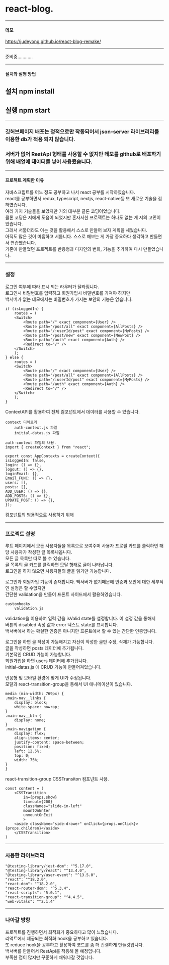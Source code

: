 # react-blog.

---

#### 데모
https://judeyong.github.io/react-blog-remake/

---

준비중............

---

#### 설치와 실행 방법

## 설치 npm install

## 실행 npm start

---

### 깃허브페이지 배포는 정적으로만 작동되어서 json-server 라이브러리를 이용한 db가 적용 되지 않습니다.

### 서버가 없어 RestApi 형태를 사용할 수 없지만 데모를 github로 배포하기 위해 배열에 데이터를 넣어 사용했습니다.

---

#### 프로젝트 계획한 이유

자바스크립트를 어느 정도 공부하고 나서 react 공부를 시작하였습니다.  
react를 공부하면서 redux, typescript, nextjs, react-native등 또 새로운 기술을 접하였습니다.  
여러 가지 기술들을 보았지만 거의 대부분 클론 코딩이었습니다.  
클론 코딩은 저에게 도움이 되었지만 혼자서한 프로젝트는 하나도 없는 게 저의 고민이었습니다.  
그래서 서툴더라도 아는 것을 활용해서 스스로 만들어 보자 계획을 세웠습니다.  
아직도 많은 것이 미흡하고 서툽니다. 스스로 해보는 게 가장 중요하다 생각하고 만들면서 연습했습니다.  
기존에 만들었던 프로젝트를 반응형과 디자인의 변화, 기능을 추가하여 다시 만들었습니다.

---

### 설정

로그인 여부에 따라 표시 되는 라우터가 달라짐니다.  
로그인시 비밀번호를 입력하고 회원가입시 비밀번호를 가져야 하지만  
백서버가 없는 데모에서는 비밀번호가 가지는 보안의 기능은 없습니다.

    if (isLoggedIn) {
        routes = (
        <Switch>
            <Route path="/" exact component={User} />
            <Route path="/post/all" exact component={AllPosts} />
            <Route path="/:userId/post" exact component={MyPosts} />
            <Route path="/post/new" exact component={NewPost} />
            <Route path="/auth" exact component={Auth} />
            <Redirect to="/" />
        </Switch>
        );
    } else {
        routes = (
        <Switch>
            <Route path="/" exact component={User} />
            <Route path="/post/all" exact component={AllPosts} />
            <Route path="/:userId/post" exact component={MyPosts} />
            <Route path="/auth" exact component={Auth} />
            <Redirect to="/" />
        </Switch>
        );
    }

ContextAPI를 활용하여 전체 컴포넌트에서 데이터를 사용할 수 있습니다.

    context 디렉토리
        auth-context.js 파일
        initial-datas.js 파일

    auth-context 파일의 내용.
    import { createContext } from "react";

    export const AppContexts = createContext({
    isLoggedIn: false,
    login: () => {},
    logout: () => {},
    loginEmail: {},
    Email_FUNC: () => {},
    users: [],
    posts: [],
    ADD_USER: () => {},
    ADD_POSTS: () => {},
    UPDATE_POST: () => {},
    });

컴포넌트의 범용적으로 사용하기 위해


---

### 프로젝트 설명

루트 페이지에서 모든 사용자들을 목록으로 보여주며 사용자 프로필 카드를 클릭하면 해당 사용자가 작성한 글 목록나옵니다.   
모든 글 목록만 따로 볼 수 있습니다.   
글 목록의 글 카드를 클릭하면 모달 형태로 글이 나타납니다.   
로그인을 하지 않으면 사용자들의 글을 읽기만 가능합니다.   

로그인과 회원가입 기능이 존재합니다. 백서버가 없기때문에 인증과 보안에 대한 세부적인 설정은 할 수없지만   
간단한 validation을 만들어 프론트 사이드에서 활용하였습니다.

    customhooks
        validation.js

validation을 이용하여 입력 값을 isValid state를 설정합니다. 이 설정 값을 통해서   
버튼의 disabled 속성 값과 error 텍스트 state를 표시합니다.   
백서버에서 하는 확실한 인증은 아니지만 프론트에서 할 수 있는 간단한 인증입니다.   

로그인을 하면 글 작성이 가능해지고 자신이 작성한 글만 수정, 삭제가 가능합니다.   
글을 작성하면 posts 데이터에 추가됩니다.   
기본적인 CRUD 가능이 가능합니다.   
회원가입을 하면 users 데이터에 추가됩니다.   
initial-datas.js 에 CRUD 기능이 만들어져있습니다.   

반응형 및 모바일 환경에 맞게 UI가 수정됩니다.  
모달과 react-transition-group을 통해서 UI 애니메이션이 있습니다.

    media (min-width: 769px) {
    .main-nav__links {
        display: block;
        white-space: nowrap;
    }
    .main-nav__btn {
        display: none;
    }
    .main-navigation {
        display: flex;
        align-items: center;
        justify-content: space-between;
        position: fixed;
        left: 12.5%;
        top: 0;
        width: 75%;
    }
    }

react-transition-group CSSTransiton 컴포넌트 사용.

    const content = (
        <CSSTransition
            in={props.show}
            timeout={200}
            classNames="slide-in-left"
            mountOnEnter
            unmountOnExit
            >
        <aside className="side-drawer" onClick={props.onClick}>{props.children}</aside>
        </CSSTransition>
    )


---

### 사용한 라이브러리

    "@testing-library/jest-dom": "^5.17.0",
    "@testing-library/react": "^13.4.0",
    "@testing-library/user-event": "^13.5.0",
    "react": "^18.2.0",
    "react-dom": "^18.2.0",
    "react-router-dom": "^5.3.4",
    "react-scripts": "5.0.1",
    "react-transition-group": "^4.4.5",
    "web-vitals": "^2.1.4"

---

### 나아갈 방향

프로젝트를 진행하면서 최적화가 중요하다고 많이 느꼈습니다.  
리액트에서 제공되는 최적화 hook을 공부하고 있습니다.  
또 reduce hook을 공부하고 활용하여 코드를 좀 더 간결하게 만들것입니다.   
백서버를 만들어서 RestApi를 적용해 볼 예정입니다.   
부족한 점이 많지만 꾸준하게 채워나갈 것입니다.   
